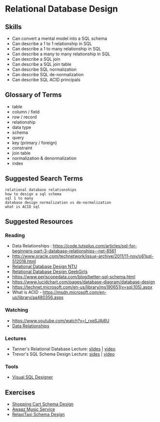 # Relational Database Design

## Skills

- Can convert a mental model into a SQL schema
- Can describe a 1 to 1 relationship in SQL
- Can describe a 1 to many relationship in SQL
- Can describe a many to many relationship in SQL
- Can describe a SQL join
- Can describe a SQL join table
- Can describe SQL normalization
- Can describe SQL de-normalization
- Can describe SQL ACID principals

## Glossary of Terms

- table
- column / field
- row / record
- relationship
- data type
- schema
- query
- key (primary / foreign)
- constraint
- join table
- normalization & denormalization
- index

## Suggested Search Terms

```
relational database relationships
how to design a sql schema
sql 1 to many
database design normalization vs de-normalization
what is ACID sql
```


## Suggested Resources

### Reading

- Data Relationships : https://code.tutsplus.com/articles/sql-for-beginners-part-3-database-relationships--net-8561
- http://www.oracle.com/technetwork/issue-archive/2011/11-nov/o61sql-512018.html
- [Relational Database Design NTU](https://www.ntu.edu.sg/home/ehchua/programming/sql/Relational_Database_Design.html)
- [Relational Database Design GeekGirls](http://www.geekgirls.com/2011/09/databases-from-scratch-iii-relational-design-process/)
- https://www.periscopedata.com/blog/better-sql-schema.html
- https://www.lucidchart.com/pages/database-diagram/database-design
- https://technet.microsoft.com/en-us/library/ms190651(v=sql.105).aspx
- What is ACID - https://msdn.microsoft.com/en-us/library/aa480356.aspx

### Watching

- https://www.youtube.com/watch?v=I_rxqSJAj6U
- [Data Relationships](https://www.youtube.com/watch?v=ByqeSP9Y2UM)

### Lectures

- Tanner's Relational Database Lecture: [slides](https://docs.google.com/presentation/d/1Hc8ymBkAQ-7F4F83S8jqo_1leUJIoVnCYnbSZeM6WM0/edit?usp=sharing) | [video](https://youtu.be/qJltq18bSVI)
- Trevor's SQL Schema Design Lecture: [sides](https://docs.google.com/presentation/d/13WpfaofHFVmEg2lchIs6-WdqBSl2LW6M3HJUl6BStj0/edit?usp=sharing) | [video](https://youtu.be/62qx1Xu2ykA)

### Tools
- [Visual SQL Designer](http://ondras.zarovi.cz/sql/demo/)

## Exercises

- [Shopping Cart Schema Design](./exercises/Shopping-Cart-Schema-Design.md)
- [Awaaz Music Service](./exercises/Awaaz-Music-Service.md)
- [RelaxiTaxi Schema Design](./exercises/RelaxiTaxi-Schema-Design.md)
